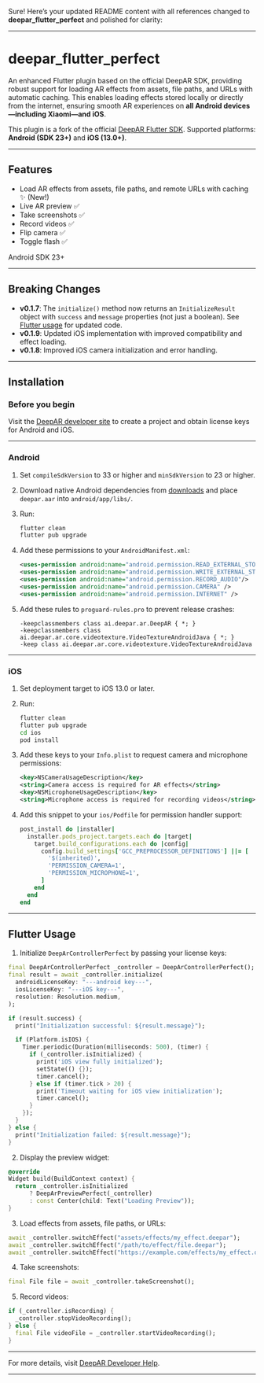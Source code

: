 Sure! Here’s your updated README content with all references changed to **deepar\_flutter\_perfect** and polished for clarity:

---

# deepar\_flutter\_perfect

An enhanced Flutter plugin based on the official DeepAR SDK, providing robust support for loading AR effects from assets, file paths, and URLs with automatic caching. This enables loading effects stored locally or directly from the internet, ensuring smooth AR experiences on **all Android devices—including Xiaomi—and iOS**.

This plugin is a fork of the official [DeepAR Flutter SDK](https://pub.dev/packages/deepar_flutter_perfect). Supported platforms: **Android (SDK 23+)** and **iOS (13.0+)**.

---

## Features

* Load AR effects from assets, file paths, and remote URLs with caching ✨ (New!)
* Live AR preview ✅
* Take screenshots ✅
* Record videos ✅
* Flip camera ✅
* Toggle flash ✅

Android SDK 23+

---

## Breaking Changes

* **v0.1.7**: The `initialize()` method now returns an `InitializeResult` object with `success` and `message` properties (not just a boolean). See [Flutter usage](#flutter) for updated code.
* **v0.1.9**: Updated iOS implementation with improved compatibility and effect loading.
* **v0.1.8**: Improved iOS camera initialization and error handling.

---

## Installation

### Before you begin

Visit the [DeepAR developer site](https://developer.deepar.ai) to create a project and obtain license keys for Android and iOS.

---

### Android

1. Set `compileSdkVersion` to 33 or higher and `minSdkVersion` to 23 or higher.

2. Download native Android dependencies from [downloads](https://developer.deepar.ai/downloads) and place `deepar.aar` into `android/app/libs/`.

3. Run:

   ```bash
   flutter clean
   flutter pub upgrade
   ```

4. Add these permissions to your `AndroidManifest.xml`:

   ```xml
   <uses-permission android:name="android.permission.READ_EXTERNAL_STORAGE" />
   <uses-permission android:name="android.permission.WRITE_EXTERNAL_STORAGE"/>
   <uses-permission android:name="android.permission.RECORD_AUDIO"/>
   <uses-permission android:name="android.permission.CAMERA" />
   <uses-permission android:name="android.permission.INTERNET" />
   ```

5. Add these rules to `proguard-rules.pro` to prevent release crashes:

   ```
   -keepclassmembers class ai.deepar.ar.DeepAR { *; }
   -keepclassmembers class ai.deepar.ar.core.videotexture.VideoTextureAndroidJava { *; }
   -keep class ai.deepar.ar.core.videotexture.VideoTextureAndroidJava
   ```

---

### iOS

1. Set deployment target to iOS 13.0 or later.
2. Run:

   ```bash
   flutter clean
   flutter pub upgrade
   cd ios
   pod install
   ```
3. Add these keys to your `Info.plist` to request camera and microphone permissions:

   ```xml
   <key>NSCameraUsageDescription</key>
   <string>Camera access is required for AR effects</string>
   <key>NSMicrophoneUsageDescription</key>
   <string>Microphone access is required for recording videos</string>
   ```
4. Add this snippet to your `ios/Podfile` for permission handler support:

   ```ruby
   post_install do |installer|
     installer.pods_project.targets.each do |target|
       target.build_configurations.each do |config|
         config.build_settings['GCC_PREPROCESSOR_DEFINITIONS'] ||= [
           '$(inherited)',
           'PERMISSION_CAMERA=1',
           'PERMISSION_MICROPHONE=1',
         ]
       end
     end
   end
   ```

---

## Flutter Usage <a name="flutter"></a>

1. Initialize `DeepArControllerPerfect` by passing your license keys:

```dart
final DeepArControllerPerfect _controller = DeepArControllerPerfect();
final result = await _controller.initialize(
  androidLicenseKey: "---android key---",
  iosLicenseKey: "---iOS key---",
  resolution: Resolution.medium,
);

if (result.success) {
  print("Initialization successful: ${result.message}");

  if (Platform.isIOS) {
    Timer.periodic(Duration(milliseconds: 500), (timer) {
      if (_controller.isInitialized) {
        print('iOS view fully initialized');
        setState(() {});
        timer.cancel();
      } else if (timer.tick > 20) {
        print('Timeout waiting for iOS view initialization');
        timer.cancel();
      }
    });
  }
} else {
  print("Initialization failed: ${result.message}");
}
```

2. Display the preview widget:

```dart
@override
Widget build(BuildContext context) {
  return _controller.isInitialized
      ? DeepArPreviewPerfect(_controller)
      : const Center(child: Text("Loading Preview"));
}
```

3. Load effects from assets, file paths, or URLs:

```dart
await _controller.switchEffect("assets/effects/my_effect.deepar");
await _controller.switchEffect("/path/to/effect/file.deepar");
await _controller.switchEffect("https://example.com/effects/my_effect.deepar");
```

4. Take screenshots:

```dart
final File file = await _controller.takeScreenshot();
```

5. Record videos:

```dart
if (_controller.isRecording) {
  _controller.stopVideoRecording();
} else {
  final File videoFile = _controller.startVideoRecording();
}
```

---

For more details, visit [DeepAR Developer Help](https://help.deepar.ai/en/).

---

